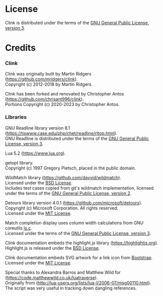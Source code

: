 # License

Clink is distributed under the terms of the [GNU General Public License, version 3](http://www.gnu.org/licenses/gpl.html).

# Credits

<h3>Clink</h3>

Clink was originally built by Martin Ridgers (https://github.com/mridgers/clink).<br/>
Copyright (c) 2012-2018 by Martin Ridgers.

Clink has been forked and renovated by Christopher Antos (https://github.com/chrisant996/clink).<br/>
Portions Copyright (c) 2020-2023 by Christopher Antos.

<h3>Libraries</h3>

GNU Readline library version 8.1 (https://tiswww.case.edu/php/chet/readline/rltop.html).<br/>
GNU Readline is distributed under the terms of the [GNU General Public License, version 3](http://www.gnu.org/licenses/gpl.html).

Lua 5.2 (https://www.lua.org).

getopt library.<br/>
Copyright (c) 1997 Gregory Pietsch, placed in the public domain.

WildMatch library (https://github.com/davvid/wildmatch).<br/>
Licensed under the [BSD License](https://github.com/davvid/wildmatch/blob/master/LICENSE).<br/>
Includes test cases copied from git's wildmatch implementation, licensed under the terms of the [GNU General Public License, version 2](https://github.com/git/git/blob/master/LGPL-2.1).

Detours library version 4.0.1 (https://github.com/microsoft/detours).<br/>
Copyright (c) Microsoft Corporation. All rights reserved.<br/>
Licensed under the [MIT License](https://github.com/microsoft/Detours/blob/e5400b4ec59478cb0f435cf3b1338226bcbe28f6/LICENSE.txt).

Match completion display uses column width calculations from GNU coreutils [ls.c](https://github.com/coreutils/coreutils/blob/master/src/ls.c).<br/>
Licensed under the terms of the [GNU General Public License, version 3](http://www.gnu.org/licenses/gpl.html).

Clink documentation embeds the highlight.js library (https://highlightjs.org).<br/>
Highlight.js is released under the [BSD License](https://github.com/highlightjs/highlight.js/blob/master/LICENSE).

Clink documentation embeds SVG artwork for a link icon from [Bootstrap](https://github.com/twbs/icons).<br/>
Licensed under the [MIT License](https://github.com/twbs/icons/blob/main/LICENSE.md).

Special thanks to Alexandra Barros and Matthew Wild for (https://code.matthewwild.co.uk/luatraverse).<br/>
Originally from (http://lua-users.org/lists/lua-l/2006-07/msg00110.html).<br/>
The script was very useful in tracking down dangling references.
